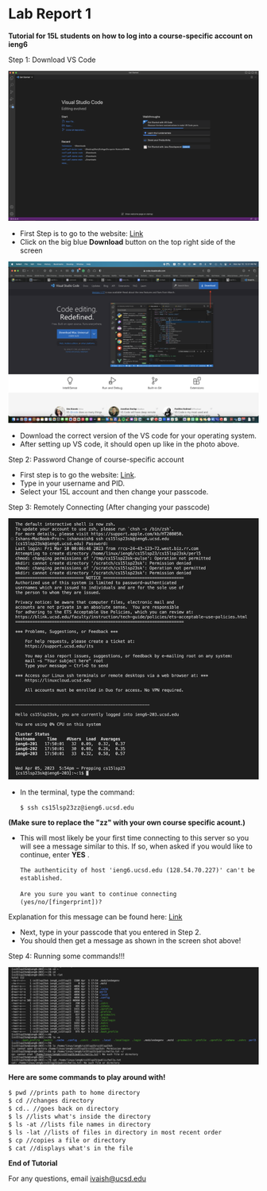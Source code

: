 # Lab Report 1

**Tutorial for 15L students on how to log into a course-specific account on ieng6**

Step 1: Download VS Code

![Image](VS.png)

* First Step is to go to the website: [Link](https://code.visualstudio.com) 
* Click on the big blue **Download** button on the top right side of the screen

![Image](VS1.png)

* Download the correct version of the VS code for your operating system.
* After setting up VS code, it should open up like in the photo above.

Step 2: Password Change of course-specific account

* First step is to go the website: [Link](https://sdacs.ucsd.edu/~icc/index.php).
* Type in your username and PID.
* Select your 15L account and then change your passcode.

Step 3: Remotely Connecting (After changing your passcode)

![Image](RC.png)

* In the terminal, type the command: 

    ```
    $ ssh cs15lsp23zz@ieng6.ucsd.edu
    ```
**(Make sure to replace the "zz" with your own course specific acount.)**
* This will most likely be your first time connecting to this server so you will see a message similar to this. If so, when asked if you would like to continue, enter **YES** .

    ```
    The authenticity of host 'ieng6.ucsd.edu (128.54.70.227)' can't be established.
    
    Are you sure you want to continue connecting (yes/no/[fingerprint])?
    ```
Explanation for this message can be found here: [Link](https://superuser.com/questions/421074/ssh-the-authenticity-of-host-host-cant-be-established/421084#421084)

* Next, type in your passcode that you entered in Step 2.
* You should then get a message as shown in the screen shot above!

Step 4: Running some commands!!!

![Image](C.png)

**Here are some commands to play around with!**

```
$ pwd //prints path to home directory
$ cd //changes directory
$ cd.. //goes back on directory
$ ls //lists what's inside the directory
$ ls -at //lists file names in directory
$ ls -lat //lists of files in directory in most recent order
$ cp //copies a file or directory
$ cat //displays what's in the file
```

**End of Tutorial**

For any questions, email ivaish@ucsd.edu
